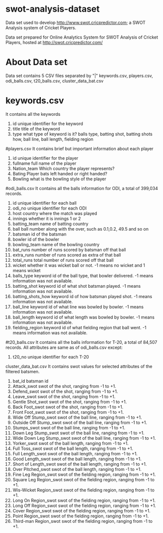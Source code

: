 # swot-analysis-dataset
Data set used to develop http://www.swot.cricpredictor.com; a SWOT Analysis system of Cricket Players.

Data set prepared for Online Analytics System for SWOT Analysis of Cricket Players, hosted at http://swot.cricpredictor.com/

# About Data set
Data set contains 5 CSV files separated by "|"
keywords.csv, players.csv, odi_balls.csv, t20_balls.csv, cluster_data_bat.csv

# keywords.csv
It contains all the keywords

1. id <int> unique identifier for the keyword
2. title <string> title of the keyword
3. type <string> what type of keyword is it? balls type, batting shot, batting shots how, ball line, ball length, fielding region

#players.csv
It contains brief but important information about each player

1. id <int> unique identifier for the player
2. fullname <string> full name of the player
3. Nation_team <string> Which country the player represents?
4. Bating <string> Player bats left handed or right handed?
5. Bowling <string> what is the bowling style of the player

#odi_balls.csv
It contains all the balls information for ODI, a total of 399,034 records.

1. id <int> unique identifier for each ball
2. odi_no <int> unique identifier for each ODI
3. host <string> country where the match was played
4. innings <int> whether it is innings 1 or 2
5. batting_team <string> name of batting country
6. ball <float> ball number along with the over, such as 0.1,0.2, 49.5 and so on
7. batsman <int> id of the batsman 
8. bowler <int> id of the bowler
9. bowling_team <string> name of the bowling country
10. bat_runs <int> number of runs scored by batsman off that ball
11. extra_runs <int> number of runs scored as extra of that ball
12. total_runs <int> total number of runs scored off that ball
13. wicket <int> whether it was wicket ball or not. -1 means no wicket and 1 means wicket
14. balls_type <int> keyword id of the ball type, that bowler delivered. -1 means information was not available.
15. batting_shot <int> keyword id of what shot batsman played. -1 means information was not available.
16. batting_shots_how <int> keyword id of how batsman played shot. -1 means information was not available.
17. ball_line <int> keyword id of what line was bowled by bowler. -1 means information was not available.
18. ball_length <int> keyword id of what length was bowled by bowler. -1 means information was not available.
19. fielding_region <int> keyword id of what fielding region that ball went. -1 means information was not available.

#t20_balls.csv
It contains all the balls information for T-20, a total of 84,507 records.
All attributes are same as of odi_balls.csv except:

1. t20_no <int> unique identifier for each T-20

cluster_data_bat.csv
It contains swot values for selected attributes of the filtered batsmen.

1. 	bat_id <int> batsman id
2.	Attack_swot <float> swot of the shot, ranging from -1 to +1.
3.	Defend_swot <float> swot of the shot, ranging from -1 to +1.
4.	Leave_swot <float> swot of the shot, ranging from -1 to +1.
5.	Gentle Shot_swot <float> swot of the shot, ranging from -1 to +1.
6.	Back Foot_swot <float> swot of the shot, ranging from -1 to +1.
7.	Front Foot_swot <float> swot of the shot, ranging from -1 to +1.
8.	Wide Off Stump_swot <float> swot of the ball line, ranging from -1 to +1.
9.	Outside Off Stump_swot <float> swot of the ball line, ranging from -1 to +1.
10.	Stumps_swot <float> swot of the ball line, ranging from -1 to +1.
11.	Down Leg Stump_swot <float> swot of the ball line, ranging from -1 to +1.
12.	Wide Down Leg Stump_swot <float> swot of the ball line, ranging from -1 to +1.
13.	Yorker_swot <float> swot of the ball length, ranging from -1 to +1.
14.	Full Toss_swot <float> swot of the ball length, ranging from -1 to +1.
15.	Full Length_swot <float> swot of the ball length, ranging from -1 to +1.
16.	Good Length_swot <float> swot of the ball length, ranging from -1 to +1.
17.	Short of Length_swot <float> swot of the ball length, ranging from -1 to +1.
18.	Over Pitched_swot <float> swot of the ball length, ranging from -1 to +1.
19.	Fine Leg Region_swot <float> swot of the fielding region, ranging from -1 to +1.
20.	Square Leg Region_swot <float> swot of the fielding region, ranging from -1 to +1.
21.	Wis-Wicket Region_swot <float> swot of the fielding region, ranging from -1 to +1.
22.	Long On Region_swot <float> swot of the fielding region, ranging from -1 to +1.
23.	Long Off Region_swot <float> swot of the fielding region, ranging from -1 to +1.
24.	Cover Region_swot <float> swot of the fielding region, ranging from -1 to +1.
25.	Point Region_swot <float> swot of the fielding region, ranging from -1 to +1.
26.	Third-man Region_swot <float> swot of the fielding region, ranging from -1 to +1.
